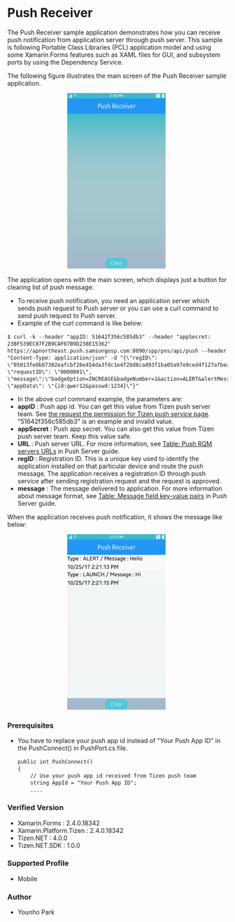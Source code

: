 # Push Receiver

The Push Receiver sample application demonstrates how you can receive push notification from application server through push server. This sample is following Portable Class Libraries (PCL) application model and using some Xamarin.Forms features such as XAML files for GUI, and subsystem ports by using the Dependency Service.

The following figure illustrates the main screen of the Push Receiver sample application.

<center><img src='push_receiver_init.png' height=400></center>


The application opens with the main screen, which displays just a button for clearing list of push message:
* To receive push notification, you need an application server which sends push request to Push server or you can use a curl command to send push request to Push server.
* Example of the curl command is like below:

```
$ curl -k --header "appID: 51642f356c585db3" --header "appSecret: 238F539EC07F2B9CAF07B9D238E15362" https://apnortheast.push.samsungosp.com:8090/spp/pns/api/push --header "Content-Type: application/json" -d "{\"regID\": \"05013fe0b87302eafcbf26e454da3fdc1e4f2bd8cad93f1ba05a97e9ced4f127afbea2510832b51b3ac1356eb78ab870d7c9\", \"requestID\": \"0000001\", \"message\":\"badgeOption=INCREASE&badgeNumber=1&action=ALERT&alertMessage=Hi\", \"appData\": \"{id:qwer12&passwd:1234}\"}"
```
* In the above curl command example, the parameters are:
 * __appID__ : Push app id. You can get this value from Tizen push server team. See [the request the permission for Tizen push service page](https://developer.tizen.org/webform/request-permission-tizen-push-service). "51642f356c585db3" is an example and invalid value.
 * __appSecret__ : Push app secret. You can also get this value from Tizen push server team. Keep this value safe.
 * __URL__ : Push server URL. For more information, see [Table: Push RQM servers URLs](https://developer.tizen.org/development/guides/native-application/messaging/push-server#send_server) in Push Server guide.
 * __regID__ : Registration ID. This is a unique key used to identify the application installed on that particular device and route the push message. The application receives a registration ID through push service after sending registration request and the request is approved.
 * __message__ : The message delivered to application. For more information about message format, see [Table: Message field key-value pairs](https://developer.tizen.org/development/guides/native-application/messaging/push-server) in Push Server guide.


When the application receives push notification, it shows the message like below:

<center><img src='push_receiver.png' height=400></center>

### Prerequisites

* You have to replace your push app id instead of "Your Push App ID" in the PushConnect() in PushPort.cs file.

      public int PushConnect()
      {
          // Use your push app id received from Tizen push team
          string AppId = "Your Push App ID";
          ....




### Verified Version
* Xamarin.Forms : 2.4.0.18342
* Xamarin.Platform.Tizen : 2.4.0.18342
* Tizen.NET : 4.0.0
* Tizen.NET.SDK : 1.0.0



### Supported Profile
* Mobile



### Author
* Younho Park
